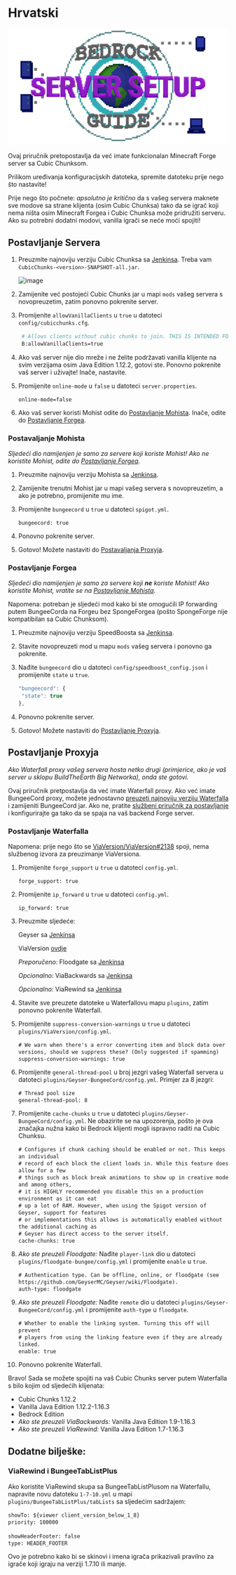 # Hrvatski

![](.gitbook/assets/serverguide.png)

Ovaj priručnik pretopostavlja da već imate funkcionalan Minecraft Forge server sa Cubic Chunksom.

Prilikom uređivanja konfiguracijskih datoteka, spremite datoteku prije nego što nastavite!

Prije nego što počnete: _apsolutno je kritično_ da s vašeg servera maknete sve modove sa strane klijenta \(osim Cubic Chunksa\) tako da se igrač koji nema ništa osim Minecraft Forgea i Cubic Chunksa može pridružiti serveru. Ako su potrebni dodatni modovi, vanilla igrači se neće moći spojiti!

## Postavljanje Servera

1. Preuzmite najnoviju verziju Cubic Chunksa sa [Jenkinsa](https://jenkins.daporkchop.net/job/Minecraft/job/CubicChunks/). Treba vam `CubicChunks-<version>-SNAPSHOT-all.jar`.

   ![image](https://i.daporkchop.net/ulOLOAri.png)

2. Zamijenite već postojeći Cubic Chunks jar u mapi `mods` vašeg servera s novopreuzetim, zatim ponovno pokrenite server.
3. Promijenite `allowVanillaClients` u `true` u datoteci `config/cubicchunks.cfg`.

   ```bash
    # Allows clients without cubic chunks to join. THIS IS INTENDED FOR VANILLA CLIENTS. This is VERY likely to break when used with other mods
    B:allowVanillaClients=true
   ```

4. Ako vaš server nije dio mreže i ne želite podržavati vanilla klijente na svim verzijama osim Java Edition 1.12.2, gotovi ste. Ponovno pokrenite vaš server i uživajte! Inače, nastavite.
5. Promijenite `online-mode` u `false` u datoteci `server.properties`.

   ```text
   online-mode=false
   ```

6. Ako vaš server koristi Mohist odite do [Postavljanje Mohista](hrvatski.md#postavaljanje-mohista). Inače, odite do [Postavljanje Forgea](hrvatski.md#postavljanje-forgea).

### Postavaljanje Mohista

_Sljedeći dio namijenjen je samo za servere koji koriste Mohist! Ako ne koristite Mohist, odite do_ [_Postavljanje Forgea_](hrvatski.md#postavljanje-forgea)_._

1. Preuzmite najnoviju verziju Mohista sa [Jenkinsa](https://ci.codemc.io/job/Mohist-Community/job/Mohist-1.12.2/lastSuccessfulBuild/artifact/projects/mohist/build/libs/).
2. Zamijenite trenutni Mohist jar u mapi vašeg servera s novopreuzetim, a ako je potrebno, promijenite mu ime.
3. Promijenite `bungeecord` u `true` u datoteci `spigot.yml`.

   ```text
   bungeecord: true
   ```

4. Ponovno pokrenite server.
5. Gotovo! Možete nastaviti do [Postavaljanja Proxyja](hrvatski.md#postavljanje-proxyja).

### Postavljanje Forgea

_Sljedeći dio namijenjen je samo za servere koji **ne** koriste Mohist! Ako koristite Mohist, vratite se na_ [_Postavljanje Mohista_](hrvatski.md#postavaljanje-mohista)_._

Napomena: potreban je sljedeći mod kako bi ste omogućili IP forwarding putem BungeeCorda na Forgeu bez SpongeForgea \(pošto SpongeForge nije kompatibilan sa Cubic Chunksom\).

1. Preuzmite najnoviju verziju SpeedBoosta sa [Jenkinsa](https://jenkins.daporkchop.net/job/PorkStudios/job/SpeedBoost/job/master/lastSuccessfulBuild/artifact/build/libs/).
2. Stavite novopreuzeti mod u mapu `mods` vašeg servera i ponovno ga pokrenite.
3. Nađite `bungeecord` dio u datoteci `config/speedboost_config.json` i promijenite `state` u `true`.

   ```javascript
   "bungeecord": {
    "state": true
   },
   ```

4. Ponovno pokrenite server.
5. Gotovo! Možete nastaviti do [Postavljanje Proxyja](hrvatski.md#postavljanje-proxyja).

## Postavljanje Proxyja

_Ako Waterfall proxy vašeg servera hosta netko drugi \(primjerice, ako je vaš server u sklopu BuildTheEarth Big Networka\), onda ste gotovi._

Ovaj priručnik pretpostavlja da već imate Waterfall proxy. Ako već imate BungeeCord proxy, možete jednostavno [preuzeti najnoviju verziju Waterfalla](https://papermc.io/downloads#Waterfall) i zamijeniti BungeeCord jar. Ako ne, pratite [službeni priručnik za postavljanje](https://paper.readthedocs.io/en/latest/waterfall/getting-started.html) i konfigurirajte ga tako da se spaja na vaš backend Forge server.

### Postavljanje Waterfalla

Napomena: prije nego što se [ViaVersion/ViaVersion\#2138](https://github.com/ViaVersion/ViaVersion/pull/2138) spoji, nema službenog izvora za preuzimanje ViaVersiona.

1. Promijenite `forge_support` u `true` u datoteci `config.yml`.

   ```text
   forge_support: true
   ```

2. Promijenite `ip_forward` u `true` u datoteci `config.yml`.

   ```text
   ip_forward: true
   ```

3. Preuzmite sljedeće:  

   Geyser sa [Jenkinsa](https://ci.nukkitx.com/job/GeyserMC/job/Geyser/job/master/lastSuccessfulBuild/artifact/bootstrap/bungeecord/target/)  

   ViaVersion [ovdje](https://cdn.discordapp.com/attachments/295539008891518977/766749691949744138/ViaVersion-3.2.0-SNAPSHOT.jar)  

   _Preporučeno:_ Floodgate sa [Jenkinsa](https://ci.nukkitx.com/job/GeyserMC/job/Floodgate/job/development/lastSuccessfulBuild/artifact/bungee/target/)  

   _Opcionalno:_ ViaBackwards sa [Jenkinsa](https://ci.viaversion.com/view/ViaBackwards/job/ViaBackwards/lastSuccessfulBuild/artifact/all/target/)  

   _Opcionalno:_ ViaRewind sa [Jenkinsa](https://ci.viaversion.com/view/ViaRewind/job/ViaRewind/lastSuccessfulBuild/artifact/all/target/)

4. Stavite sve preuzete datoteke u Waterfallovu mapu `plugins`, zatim ponovno pokrenite Waterfall.
5. Promijenite `suppress-conversion-warnings` u `true` u datoteci `plugins/ViaVersion/config.yml`.

   ```text
   # We warn when there's a error converting item and block data over versions, should we suppress these? (Only suggested if spamming)
   suppress-conversion-warnings: true
   ```

6. Promijenite `general-thread-pool` u broj jezgri vašeg Waterfall servera u datoteci `plugins/Geyser-BungeeCord/config.yml`. Primjer za 8 jezgri:

   ```text
   # Thread pool size
   general-thread-pool: 8
   ```

7. Promijenite `cache-chunks` u `true` u datoteci `plugins/Geyser-BungeeCord/config.yml`. Ne obazirite se na upozorenja, pošto je ova značajka nužna kako bi Bedrock klijenti mogli ispravno raditi na Cubic Chunksu.

   ```text
   # Configures if chunk caching should be enabled or not. This keeps an individual
   # record of each block the client loads in. While this feature does allow for a few
   # things such as block break animations to show up in creative mode and among others,
   # it is HIGHLY recommended you disable this on a production environment as it can eat
   # up a lot of RAM. However, when using the Spigot version of Geyser, support for features
   # or implementations this allows is automatically enabled without the additional caching as
   # Geyser has direct access to the server itself.
   cache-chunks: true
   ```

8. _Ako ste preuzeli Floodgate:_ Nađite `player-link` dio u datoteci `plugins/floodgate-bungee/config.yml` i promijenite `enable` u `true`.

   ```text
   # Authentication type. Can be offline, online, or floodgate (see https://github.com/GeyserMC/Geyser/wiki/Floodgate).
   auth-type: floodgate
   ```

9. _Ako ste preuzeli Floodgate:_ Nađite `remote` dio u datoteci `plugins/Geyser-BungeeCord/config.yml` i promijenite `auth-type` u `floodgate`.

   ```text
   # Whether to enable the linking system. Turning this off will prevent
   # players from using the linking feature even if they are already linked.
   enable: true
   ```

10. Ponovno pokrenite Waterfall.

Bravo! Sada se možete spojiti na vaš Cubic Chunks server putem Waterfalla s bilo kojim od sljedećih klijenata:

* Cubic Chunks 1.12.2
* Vanilla Java Edition 1.12.2-1.16.3
* Bedrock Edition
* _Ako ste preuzeli ViaBackwards:_ Vanilla Java Edition 1.9-1.16.3
* _Ako ste preuzeli ViaRewind:_ Vanilla Java Edition 1.7-1.16.3

## Dodatne bilješke:

### ViaRewind i BungeeTabListPlus

Ako koristite ViaRewind skupa sa BungeeTabListPlusom na Waterfallu, napravite novu datoteku `1-7-10.yml` u mapi `plugins/BungeeTabListPlus/tabLists` sa sljedećim sadržajem:

```text
showTo: ${viewer client_version_below_1_8}
priority: 100000

showHeaderFooter: false
type: HEADER_FOOTER
```

Ovo je potrebno kako bi se skinovi i imena igrača prikazivali pravilno za igrače koji igraju na verziji 1.7.10 ili manje.

